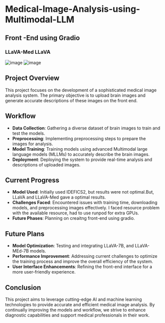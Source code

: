 # Medical-Image-Analysis-using-Multimodal-LLM

## Front -End using Gradio
### LLaVA-Med                                                                                             LLaVA
![image](https://github.com/user-attachments/assets/91c3b4fb-db0f-4b9c-8837-5c9def8de9f3)                ![image](https://github.com/user-attachments/assets/b72085b1-df6e-4853-90d6-501054c96a90)

## Project Overview
This project focuses on the development of a sophisticated medical image analysis system. The primary objective is to upload brain images and generate accurate descriptions of these images on the front end.
## Workflow
- **Data Collection**: Gathering a diverse dataset of brain images to train and test the models.
- **Preprocessing**: Implementing preprocessing steps to prepare the images for analysis.
- **Model Training**: Training models using advanced Multimodal large language models (MLLMs) to accurately describe the brain images.
- **Deployment**: Deploying the system to provide real-time analysis and descriptions of uploaded images.
## Current Progress
- **Model Used**: Initially used IDEFICS2, but results were not optimal.But, LLaVA and LLaVA-Med gave a optimal results.
- **Challenges Faced**: Encountered issues with training time, downloading models, and preprocessing images effectively. I faced resource problem with the available resource, had to use runpod for extra GPUs.
- **Future Phases**: Planning on creaitng front-end using gradio.
## Future Plans
- **Model Optimization**: Testing and integrating LLaVA-7B, and LLaVA-MEd-7B models.
- **Performance Improvement**: Addressing current challenges to optimize the training process and improve the overall efficiency of the system.
- **User Interface Enhancements**: Refining the front-end interface for a more user-friendly experience.
## Conclusion
This project aims to leverage cutting-edge AI and machine learning technologies to provide accurate and efficient medical image analysis. By continually improving the models and workflow, we strive to enhance diagnostic capabilities and support medical professionals in their work.
